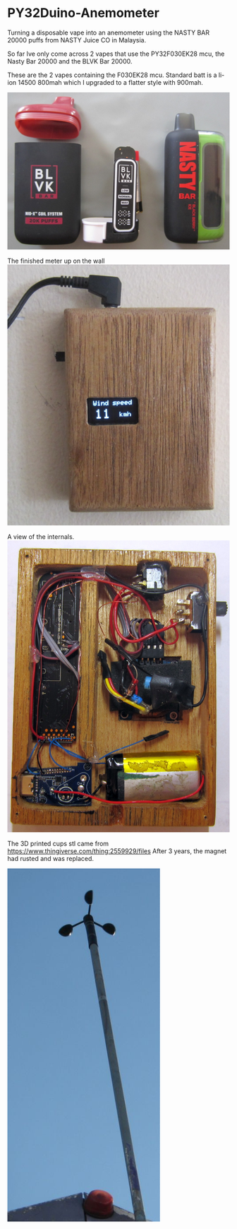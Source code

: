 # PY32Duino-Anemometer

Turning a disposable vape into an anemometer using the NASTY BAR 20000 puffs from NASTY Juice CO in Malaysia.

So far Ive only come across 2 vapes that use the PY32F030EK28 mcu, the Nasty Bar 20000 and the BLVK Bar 20000.

These are the 2 vapes containing the F030EK28 mcu.
Standard batt is a li-ion 14500 800mah which I upgraded to a flatter style with 900mah.

<img src="Images/side by side.JPG">

The finished meter up on the wall
<img src="Images/on the wall.JPG">

A view of the internals.
<img src="Images/inside.JPG">


The 3D printed cups stl came from https://www.thingiverse.com/thing:2559929/files
After 3 years, the magnet had rusted and was replaced.

<img src="Images/cups.jpg">


